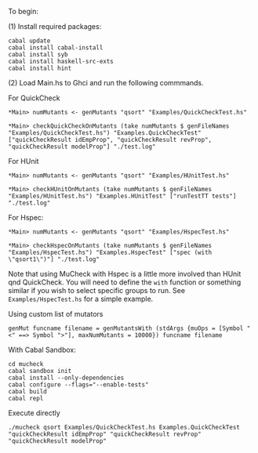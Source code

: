 To begin:

(1) Install required packages:

```
cabal update
cabal install cabal-install
cabal install syb
cabal install haskell-src-exts
cabal install hint
```
(2) Load Main.hs to Ghci and run the following commmands.

For QuickCheck
```
*Main> numMutants <- genMutants "qsort" "Examples/QuickCheckTest.hs"

*Main> checkQuickCheckOnMutants (take numMutants $ genFileNames "Examples/QuickCheckTest.hs") "Examples.QuickCheckTest" ["quickCheckResult idEmpProp", "quickCheckResult revProp", "quickCheckResult modelProp"] "./test.log"
```
For HUnit
```
*Main> numMutants <- genMutants "qsort" "Examples/HUnitTest.hs"

*Main> checkHUnitOnMutants (take numMutants $ genFileNames "Examples/HUnitTest.hs") "Examples.HUnitTest" ["runTestTT tests"] "./test.log"
```
For Hspec: 
```
*Main> numMutants <- genMutants "qsort" "Examples/HspecTest.hs"

*Main> checkHspecOnMutants (take numMutants $ genFileNames "Examples/HspecTest.hs") "Examples.HspecTest" ["spec (with \"qsort1\")"] "./test.log"
```
Note that using MuCheck with Hspec is a little more involved than HUnit qnd QuickCheck. You will need to define the `with` function or something similar if you wish to select specific groups to run. See `Examples/HspecTest.hs` for a simple example.

Using custom list of mutators
```
genMut funcname filename = genMutantsWith (stdArgs {muOps = [Symbol "<" ==> Symbol ">"], maxNumMutants = 10000}) funcname filename
```

With Cabal Sandbox:
```
cd mucheck
cabal sandbox init
cabal install --only-dependencies
cabal configure --flags="--enable-tests"
cabal build
cabal repl
```

Execute directly
```
./mucheck qsort Examples/QuickCheckTest.hs Examples.QuickCheckTest "quickCheckResult idEmpProp" "quickCheckResult revProp" "quickCheckResult modelProp"
```
